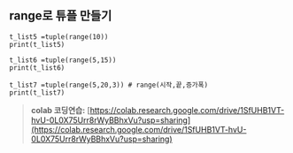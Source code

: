 ## range로 튜플 만들기 

```
t_list5 =tuple(range(10))
print(t_list5)

t_list6 =tuple(range(5,15))
print(t_list6)

t_list7 =tuple(range(5,20,3)) # range(시작,끝,증가폭)
print(t_list7)

```
> **colab 코딩연습:** [https://colab.research.google.com/drive/1SfUHB1VT-hvU-0L0X75Urr8rWyBBhxVu?usp=sharing](https://colab.research.google.com/drive/1SfUHB1VT-hvU-0L0X75Urr8rWyBBhxVu?usp=sharing) 
